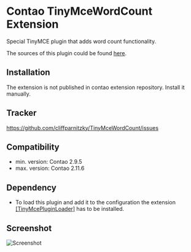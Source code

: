 Contao TinyMceWordCount Extension
=================================

Special TinyMCE plugin that adds word count functionality.

The sources of this plugin could be found [here](http://www.tinymce.com/wiki.php/Plugin:wordcount).


Installation
------------

The extension is not published in contao extension repository.
Install it manually.


Tracker
-------

https://github.com/cliffparnitzky/TinyMceWordCount/issues


Compatibility
-------------

- min. version: Contao 2.9.5
- max. version: Contao 2.11.6


Dependency
----------

- To load this plugin and add it to the configuration the extension [[TinyMcePluginLoader]](https://github.com/cliffparnitzky/TinyMcePluginLoader) has to be installed.


Screenshot
----------

![Screenshot](https://raw.github.com/cliffparnitzky/TinyMceWordCount/master/screenshot.jpg)